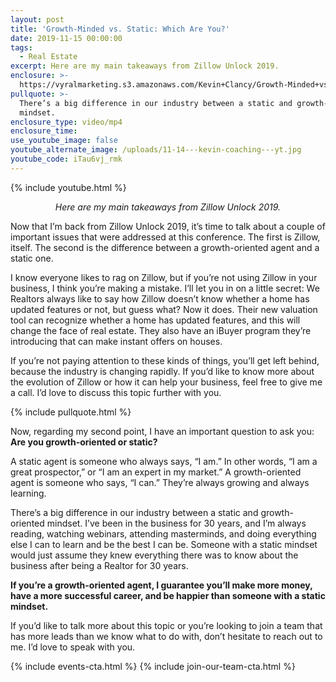 ```yaml
---
layout: post
title: 'Growth-Minded vs. Static: Which Are You?'
date: 2019-11-15 00:00:00
tags:
  - Real Estate
excerpt: Here are my main takeaways from Zillow Unlock 2019.
enclosure: >-
  https://vyralmarketing.s3.amazonaws.com/Kevin+Clancy/Growth-Minded+vs.+Static-+Which+Are+You_.mp4
pullquote: >-
  There’s a big difference in our industry between a static and growth-oriented
  mindset.
enclosure_type: video/mp4
enclosure_time:
use_youtube_image: false
youtube_alternate_image: /uploads/11-14---kevin-coaching---yt.jpg
youtube_code: iTau6vj_rmk
---
```


{% include youtube.html %}

<p style="text-align: center;"><em>Here are my main takeaways from Zillow Unlock 2019.</em></p>

Now that I’m back from Zillow Unlock 2019, it’s time to talk about a couple of important issues that were addressed at this conference. The first is Zillow, itself. The second is the difference between a growth-oriented agent and a static one.&nbsp;

I know everyone likes to rag on Zillow, but if you’re not using Zillow in your business, I think you’re making a mistake. I’ll let you in on a little secret: We Realtors always like to say how Zillow doesn’t know whether a home has updated features or not, but guess what? Now it does. Their new valuation tool can recognize whether a home has updated features, and this will change the face of real estate. They also have an iBuyer program they’re introducing that can make instant offers on houses.&nbsp;

If you’re not paying attention to these kinds of things, you’ll get left behind, because the industry is changing rapidly. If you’d like to know more about the evolution of Zillow or how it can help your business, feel free to give me a call. I’d love to discuss this topic further with you.

{% include pullquote.html %}

Now, regarding my second point, I have an important question to ask you: **Are you growth-oriented or static?**

A static agent is someone who always says, “I am.” In other words, “I am a great prospector,” or “I am an expert in my market.” A growth-oriented agent is someone who says, “I can.” They’re always growing and always learning.&nbsp;

There’s a big difference in our industry between a static and growth-oriented mindset. I’ve been in the business for 30 years, and I’m always reading, watching webinars, attending masterminds, and doing everything else I can to learn and be the best I can be. Someone with a static mindset would just assume they knew everything there was to know about the business after being a Realtor for 30 years.

**If you’re a growth-oriented agent, I guarantee you’ll make more money, have a more successful career, and be happier than someone with a static mindset.**&nbsp;

If you’d like to talk more about this topic or you’re looking to join a team that has more leads than we know what to do with, don’t hesitate to reach out to me. I’d love to speak with you.

{% include events-cta.html %} {% include join-our-team-cta.html %}